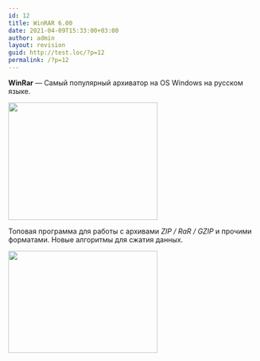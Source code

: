 ```yaml
---
id: 12
title: WinRAR 6.00
date: 2021-04-09T15:33:00+03:00
author: admin
layout: revision
guid: http://test.loc/?p=12
permalink: /?p=12
---
```

**WinRar** — Самый популярный архиватор на OS Windows на русском языке.

<img loading="lazy" class="size-medium wp-image-10 aligncenter" src="http://test.loc/wp-content/uploads/2021/04/licenzija-winrar-300x236.jpg" alt="" width="300" height="236" srcset="http://test.loc/wp-content/uploads/2021/04/licenzija-winrar-300x236.jpg 300w, http://test.loc/wp-content/uploads/2021/04/licenzija-winrar.jpg 470w" sizes="(max-width: 300px) 100vw, 300px" /> 

Топовая программа для работы с архивами _ZIP / RaR / GZIP_ и прочими форматами. Новые алгоритмы для сжатия данных.

<img loading="lazy" class="size-medium wp-image-11 aligncenter" src="http://test.loc/wp-content/uploads/2021/04/winrar-repack-300x205.jpg" alt="" width="300" height="205" srcset="http://test.loc/wp-content/uploads/2021/04/winrar-repack-300x205.jpg 300w, http://test.loc/wp-content/uploads/2021/04/winrar-repack.jpg 761w" sizes="(max-width: 300px) 100vw, 300px" />